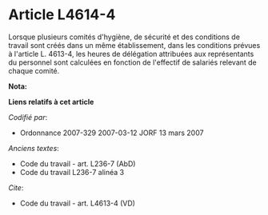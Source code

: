 # Article L4614-4

Lorsque plusieurs comités d'hygiène, de sécurité et des conditions de travail sont créés dans un même établissement, dans les
conditions prévues à l'article L. 4613-4, les heures de délégation attribuées aux représentants du personnel sont calculées
en fonction de l'effectif de salariés relevant de chaque comité.

**Nota:**



**Liens relatifs à cet article**

_Codifié par_:

  - Ordonnance 2007-329 2007-03-12 JORF 13 mars 2007

_Anciens textes_:

  - Code du travail - art. L236-7 (AbD)
  - Code du travail L236-7 alinéa 3

_Cite_:

  - Code du travail - art. L4613-4 (VD)
